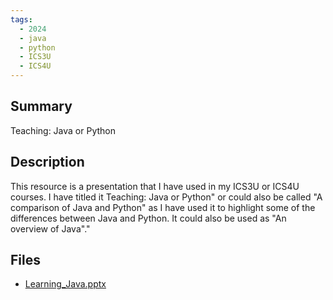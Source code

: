 ```yaml
---
tags:
  - 2024
  - java
  - python
  - ICS3U
  - ICS4U
---
```


## Summary

Teaching: Java or Python

## Description

This resource is a presentation that I have used in my ICS3U or ICS4U courses. I have titled it Teaching: Java or Python" or could also be called "A comparison of Java and Python" as I have used it to highlight some of the differences between Java and Python. It could also be used as "An overview of Java"."

## Files

*   [Learning\_Java.pptx](resources/Ram_Etwaroo/Learning_Java.pptx)

